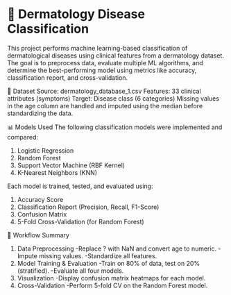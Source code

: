 # 🧴 Dermatology Disease Classification
This project performs machine learning-based classification of dermatological diseases using clinical features from a dermatology dataset. The goal is to preprocess data, evaluate multiple ML algorithms, and determine the best-performing model using metrics like accuracy, classification report, and cross-validation.

📁 Dataset
Source: dermatology_database_1.csv
Features: 33 clinical attributes (symptoms)
Target: Disease class (6 categories)
Missing values in the age column are handled and imputed using the median before standardizing the data.

📊 Models Used
The following classification models were implemented and compared:
1. Logistic Regression
2. Random Forest
3. Support Vector Machine (RBF Kernel)
4. K-Nearest Neighbors (KNN)

Each model is trained, tested, and evaluated using:
1. Accuracy Score
2. Classification Report (Precision, Recall, F1-Score)
3. Confusion Matrix
4. 5-Fold Cross-Validation (for Random Forest)

🔄 Workflow Summary
1. Data Preprocessing
-Replace ? with NaN and convert age to numeric.
-Impute missing values.
-Standardize all features.
2. Model Training & Evaluation
-Train on 80% of data, test on 20% (stratified).
-Evaluate all four models.
3. Visualization
-Display confusion matrix heatmaps for each model.
4. Cross-Validation
-Perform 5-fold CV on the Random Forest model.
